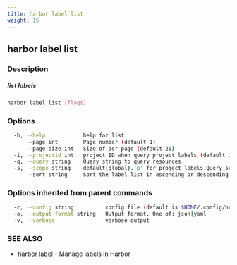 ```yaml
---
title: harbor label list
weight: 15
---
```

## harbor label list

### Description

##### list labels

```sh
harbor label list [flags]
```

### Options

```sh
  -h, --help            help for list
      --page int        Page number (default 1)
      --page-size int   Size of per page (default 20)
  -i, --projectid int   project ID when query project labels (default 1)
  -q, --query string    Query string to query resources
  -s, --scope string    default(global).'p' for project labels.Query scope of the label (default "g")
      --sort string     Sort the label list in ascending or descending order
```

### Options inherited from parent commands

```sh
  -c, --config string          config file (default is $HOME/.config/harbor-cli/config.yaml)
  -o, --output-format string   Output format. One of: json|yaml
  -v, --verbose                verbose output
```

### SEE ALSO

* [harbor label](harbor-label.md)	 - Manage labels in Harbor

